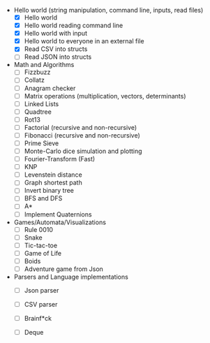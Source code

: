 - Hello world (string manipulation, command line, inputs, read files)
    - [x] Hello world
    - [x] Hello world reading command line
    - [x] Hello world with input
    - [x] Hello world to everyone in an external file
    - [x] Read CSV into structs
    - [ ] Read JSON into structs
- Math and Algorithms
    - [ ] Fizzbuzz
    - [ ] Collatz
    - [ ] Anagram checker
    - [ ] Matrix operations (multiplication, vectors, determinants)
    - [ ] Linked Lists
    - [ ] Quadtree
    - [ ] Rot13
    - [ ] Factorial (recursive and non-recursive)
    - [ ] Fibonacci (recursive and non-recursive)
    - [ ] Prime Sieve
    - [ ] Monte-Carlo dice simulation and plotting
    - [ ] Fourier-Transform (Fast)
    - [ ] KNP
    - [ ] Levenstein distance
    - [ ] Graph shortest path
    - [ ] Invert binary tree
    - [ ] BFS and DFS
    - [ ] A\*
    - [ ] Implement Quaternions
- Games/Automata/Visualizations
    - [ ] Rule 0010
    - [ ] Snake
    - [ ] Tic-tac-toe
    - [ ] Game of Life
    - [ ] Boids
    - [ ] Adventure game from Json
- Parsers and Language implementations
    - [ ] Json parser
    - [ ] CSV parser
    - [ ] Brainf\*ck
    - [ ] Deque

